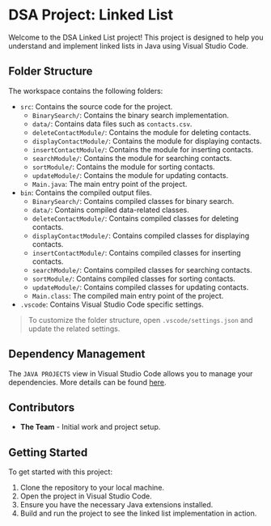 # DSA Project: Linked List

Welcome to the DSA Linked List project! This project is designed to help you understand and implement linked lists in Java using Visual Studio Code.

## Folder Structure

The workspace contains the following folders:

- `src`: Contains the source code for the project.
  - `BinarySearch/`: Contains the binary search implementation.
  - `data/`: Contains data files such as `contacts.csv`.
  - `deleteContactModule/`: Contains the module for deleting contacts.
  - `displayContactModule/`: Contains the module for displaying contacts.
  - `insertContactModule/`: Contains the module for inserting contacts.
  - `searchModule/`: Contains the module for searching contacts.
  - `sortModule/`: Contains the module for sorting contacts.
  - `updateModule/`: Contains the module for updating contacts.
  - `Main.java`: The main entry point of the project.
- `bin`: Contains the compiled output files.
  - `BinarySearch/`: Contains compiled classes for binary search.
  - `data/`: Contains compiled data-related classes.
  - `deleteContactModule/`: Contains compiled classes for deleting contacts.
  - `displayContactModule/`: Contains compiled classes for displaying contacts.
  - `insertContactModule/`: Contains compiled classes for inserting contacts.
  - `searchModule/`: Contains compiled classes for searching contacts.
  - `sortModule/`: Contains compiled classes for sorting contacts.
  - `updateModule/`: Contains compiled classes for updating contacts.
  - `Main.class`: The compiled main entry point of the project.
- `.vscode`: Contains Visual Studio Code specific settings.

> To customize the folder structure, open `.vscode/settings.json` and update the related settings.

## Dependency Management

The `JAVA PROJECTS` view in Visual Studio Code allows you to manage your dependencies. More details can be found [here](https://github.com/microsoft/vscode-java-dependency#manage-dependencies).

## Contributors

- **The Team** - Initial work and project setup.

## Getting Started

To get started with this project:

1. Clone the repository to your local machine.
2. Open the project in Visual Studio Code.
3. Ensure you have the necessary Java extensions installed.
4. Build and run the project to see the linked list implementation in action.
